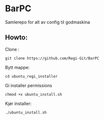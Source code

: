 # BarPC
Samlerepo for alt av config til godmaskina


## Howto:

Clone :
```
git clone https://github.com/Regi-Git/BarPC
```

Bytt mappe:
```
cd ubuntu_regi_installer
```

Gi installer permissions
```
chmod +x ubuntu_install.sh
```

Kjør installer:
```
./ubuntu_install.sh
```
